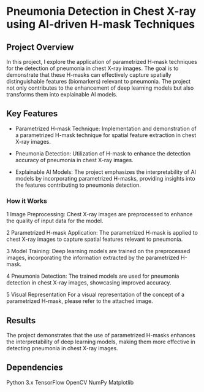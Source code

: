 # Pneumonia Detection in Chest X-ray using AI-driven H-mask Techniques

## Project Overview
In this project, I explore the application of parametrized H-mask techniques for the detection of pneumonia in chest X-ray images. The goal is to demonstrate that these H-masks can effectively capture spatially distinguishable features (biomarkers) relevant to pneumonia. The project not only contributes to the enhancement of deep learning models but also transforms them into explainable AI models.

## Key Features
* Parametrized H-mask Technique: Implementation and demonstration of a parametrized H-mask technique for spatial feature extraction in chest X-ray images.

* Pneumonia Detection: Utilization of H-mask to enhance the detection accuracy of pneumonia in chest X-ray images.

* Explainable AI Models: The project emphasizes the interpretability of AI models by incorporating parametrized H-masks, providing insights into the features contributing to pneumonia detection.

### How it Works
1 Image Preprocessing:
  Chest X-ray images are preprocessed to enhance the quality of input data for the model.

2 Parametrized H-mask Application:
  The parametrized H-mask is applied to chest X-ray images to capture spatial features relevant to pneumonia.

3 Model Training:
  Deep learning models are trained on the preprocessed images, incorporating the information extracted by the parametrized H-mask.

4 Pneumonia Detection:
  The trained models are used for pneumonia detection in chest X-ray images, showcasing improved accuracy.

5 Visual Representation
  For a visual representation of the concept of a parametrized H-mask, please refer to the attached image.

## Results
The project demonstrates that the use of parametrized H-masks enhances the interpretability of deep learning models, making them more effective in detecting pneumonia in chest X-ray images.

## Dependencies
Python 3.x
TensorFlow
OpenCV
NumPy
Matplotlib
